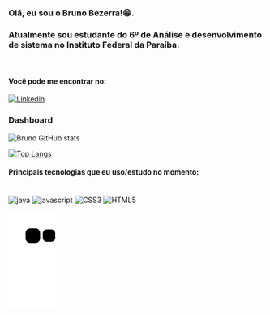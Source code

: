 ### Olá, eu sou o Bruno Bezerra!😁. 
### Atualmente sou estudante do 6º de Análise e desenvolvimento de sistema no Instituto Federal da Paraíba.
<br>

#### Você pode me encontrar no: 

[![Linkedin](https://img.shields.io/badge/LinkedIn-0077B5?style=for-the-badge&logo=linkedin&logoColor=white)](https://www.linkedin.com/in/bruno-santos-52673418b/)
<br>

### Dashboard
![Bruno GitHub stats](https://github-readme-stats.vercel.app/api?username=Brunobzrra&show_icons=true&theme=highcontrast)
<br>

[![Top Langs](https://github-readme-stats.vercel.app/api/top-langs/?username=Brunobzrra&layout=compact)](https://github.com/anuraghazra/github-readme-stats)

#### Principais tecnologias que eu uso/estudo no momento:
</br>
<div display = "display inline-block">
    <img alt="java" align = "center"src="https://img.shields.io/badge/Java-ED8B00?style=for-the-badge&logo=java&logoColor=white" />
    <img alt="javascript" align = "center"src="https://img.shields.io/badge/JavaScript-F7DF1E?style=for-the-badge&logo=javascript&logoColor=black"/>
    <img alt="CSS3" align = "center"src="https://img.shields.io/badge/CSS3-1572B6?style=for-the-badge&logo=css3&logoColor=white" />
    <img alt="HTML5" align = "center"src="https://img.shields.io/badge/HTML-239120?style=for-the-badge&logo=html5&logoColor=white" />
</div>

![Snake animation](https://github.com/Brunobzrra/Brunobzrra/blob/output/github-contribution-grid-snake.svg)




